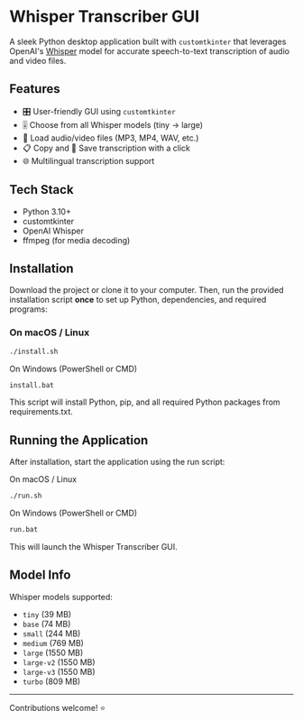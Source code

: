 # Whisper Transcriber GUI

A sleek Python desktop application built with `customtkinter` that leverages OpenAI's [Whisper](https://github.com/openai/whisper) model for accurate speech-to-text transcription of audio and video files.

## Features
- 🎛 User-friendly GUI using `customtkinter`
- 🎚 Choose from all Whisper models (tiny → large)
- 📂 Load audio/video files (MP3, MP4, WAV, etc.)
- 📋 Copy and 💾 Save transcription with a click
- 🌐 Multilingual transcription support

## Tech Stack
- Python 3.10+
- customtkinter
- OpenAI Whisper
- ffmpeg (for media decoding)

## Installation

Download the project or clone it to your computer. Then, run the provided installation script **once** to set up Python, dependencies, and required programs:

### On macOS / Linux
```bash
./install.sh
```

On Windows (PowerShell or CMD)
```bash
install.bat
```

This script will install Python, pip, and all required Python packages from requirements.txt.

## Running the Application
After installation, start the application using the run script:

On macOS / Linux
```bash
./run.sh
```

On Windows (PowerShell or CMD)
```bash
run.bat
```
This will launch the Whisper Transcriber GUI.

## Model Info
Whisper models supported:
- `tiny` (39 MB)
- `base` (74 MB)
- `small` (244 MB)
- `medium` (769 MB)
- `large` (1550 MB)
- `large-v2` (1550 MB)
- `large-v3` (1550 MB)
- `turbo` (809 MB)

---

Contributions welcome! ⭐
